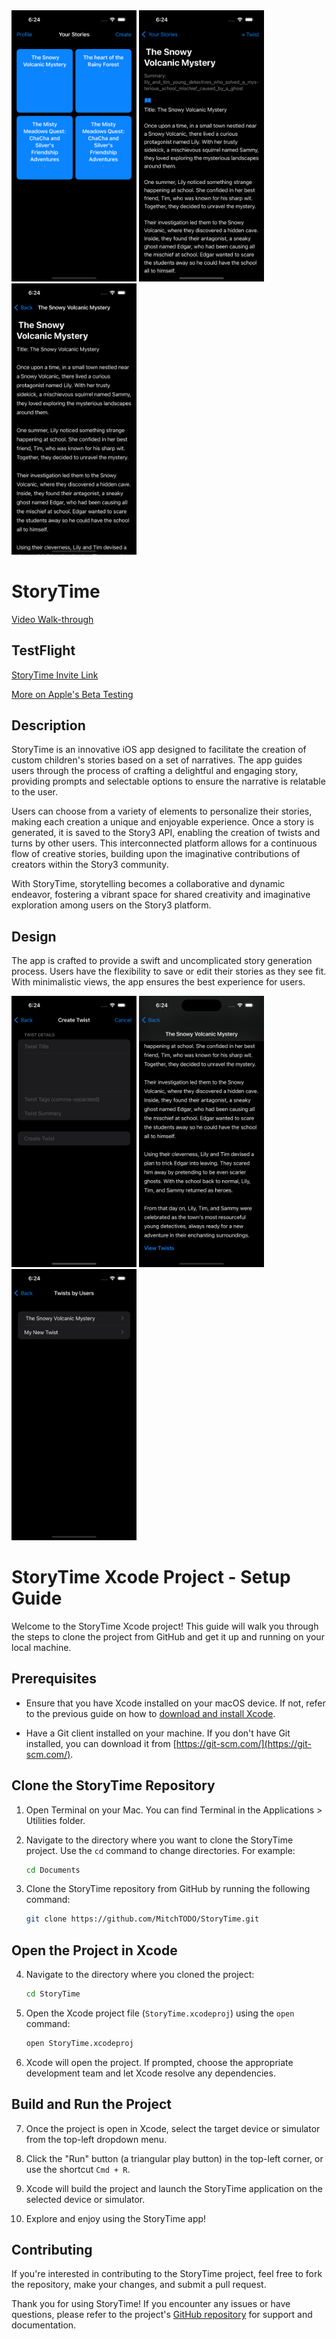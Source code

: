 
<div>
  <img src="readmeAssets/Simulator Screenshot - iPhone 15 - 2024-01-26 at 18.24.23.png" alt="drawing" width="200"/>
  <img src="readmeAssets/Simulator Screenshot - iPhone 15 - 2024-01-26 at 18.24.27.png" alt="drawing" width="200"/>
     <img src="readmeAssets/Simulator Screenshot - iPhone 15 - 2024-01-26 at 18.24.53.png" alt="drawing" width="200"/>

</div>

#  StoryTime

[Video Walk-through](https://youtu.be/nOAIxss4wBw)

## TestFlight 

[StoryTime Invite Link](https://testflight.apple.com/join/pNc4Ee67)

[More on Apple's Beta Testing](https://developer.apple.com/testflight/)

## Description 

StoryTime is an innovative iOS app designed to facilitate the creation of custom children's stories based on a set of narratives. The app guides users through the process of crafting a delightful and engaging story, providing prompts and selectable options to ensure the narrative is relatable to the user.

Users can choose from a variety of elements to personalize their stories, making each creation a unique and enjoyable experience. Once a story is generated, it is saved to the Story3 API, enabling the creation of twists and turns by other users. This interconnected platform allows for a continuous flow of creative stories, building upon the imaginative contributions of creators within the Story3 community.

With StoryTime, storytelling becomes a collaborative and dynamic endeavor, fostering a vibrant space for shared creativity and imaginative exploration among users on the Story3 platform.

## Design 

The app is crafted to provide a swift and uncomplicated story generation process. Users have the flexibility to save or edit their stories as they see fit. With minimalistic views, the app ensures the best experience for users.

<div>
    <img src="readmeAssets/Simulator Screenshot - iPhone 15 - 2024-01-26 at 18.24.30.png" alt="drawing" width="200"/>
   <img src="readmeAssets/Simulator Screenshot - iPhone 15 - 2024-01-26 at 18.24.48.png" alt="drawing" width="200"/>
   <img src="readmeAssets/Simulator Screenshot - iPhone 15 - 2024-01-26 at 18.24.50.png" alt="drawing" width="200"/>
</div>

# StoryTime Xcode Project - Setup Guide

Welcome to the StoryTime Xcode project! This guide will walk you through the steps to clone the project from GitHub and get it up and running on your local machine.

## Prerequisites

- Ensure that you have Xcode installed on your macOS device. If not, refer to the previous guide on how to [download and install Xcode](#downloading-xcode).

- Have a Git client installed on your machine. If you don't have Git installed, you can download it from [https://git-scm.com/](https://git-scm.com/).

## Clone the StoryTime Repository

1. Open Terminal on your Mac. You can find Terminal in the Applications > Utilities folder.

2. Navigate to the directory where you want to clone the StoryTime project. Use the `cd` command to change directories. For example:
   ```bash
   cd Documents
   ```

3. Clone the StoryTime repository from GitHub by running the following command:
   ```bash
   git clone https://github.com/MitchTODO/StoryTime.git
   ```

## Open the Project in Xcode

4. Navigate to the directory where you cloned the project:
   ```bash
   cd StoryTime
   ```

5. Open the Xcode project file (`StoryTime.xcodeproj`) using the `open` command:
   ```bash
   open StoryTime.xcodeproj
   ```

6. Xcode will open the project. If prompted, choose the appropriate development team and let Xcode resolve any dependencies.

## Build and Run the Project

7. Once the project is open in Xcode, select the target device or simulator from the top-left dropdown menu.

8. Click the "Run" button (a triangular play button) in the top-left corner, or use the shortcut `Cmd + R`.

9. Xcode will build the project and launch the StoryTime application on the selected device or simulator.

10. Explore and enjoy using the StoryTime app!

## Contributing

If you're interested in contributing to the StoryTime project, feel free to fork the repository, make your changes, and submit a pull request.

Thank you for using StoryTime! If you encounter any issues or have questions, please refer to the project's [GitHub repository](https://github.com/MitchTODO/StoryTime) for support and documentation.






